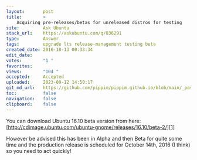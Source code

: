 ```yaml
---
layout:       post
title:        >
    Acquiring pre-releases/betas for unreleased distros for testing
site:         Ask Ubuntu
stack_url:    https://askubuntu.com/q/836291
type:         Answer
tags:         upgrade lts release-management testing beta
created_date: 2016-10-13 00:33:34
edit_date:    
votes:        "1 "
favorites:    
views:        "104 "
accepted:     Accepted
uploaded:     2023-09-12 14:50:17
git_md_url:   https://github.com/pippim/pippim.github.io/blob/main/_posts/2016/2016-10-13-Acquiring-pre-releases_betas-for-unreleased-distros-for-testing.md
toc:          false
navigation:   false
clipboard:    false
---
```


You can download Ubuntu 16.10 beta version from here: [http://cdimage.ubuntu.com/ubuntu-gnome/releases/16.10/beta-2/][1]

However be advised this has been in Alpha and then Beta for quite some time and the production release is scheduled for October 14th, 2016 (I think) so you need to act quickly!


  [1]: http://cdimage.ubuntu.com/ubuntu-gnome/releases/16.10/beta-2/
